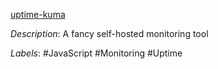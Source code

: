 [uptime-kuma](https://github.com/louislam/uptime-kuma)

*Description*: A fancy self-hosted monitoring tool

*Labels*: #JavaScript #Monitoring #Uptime
